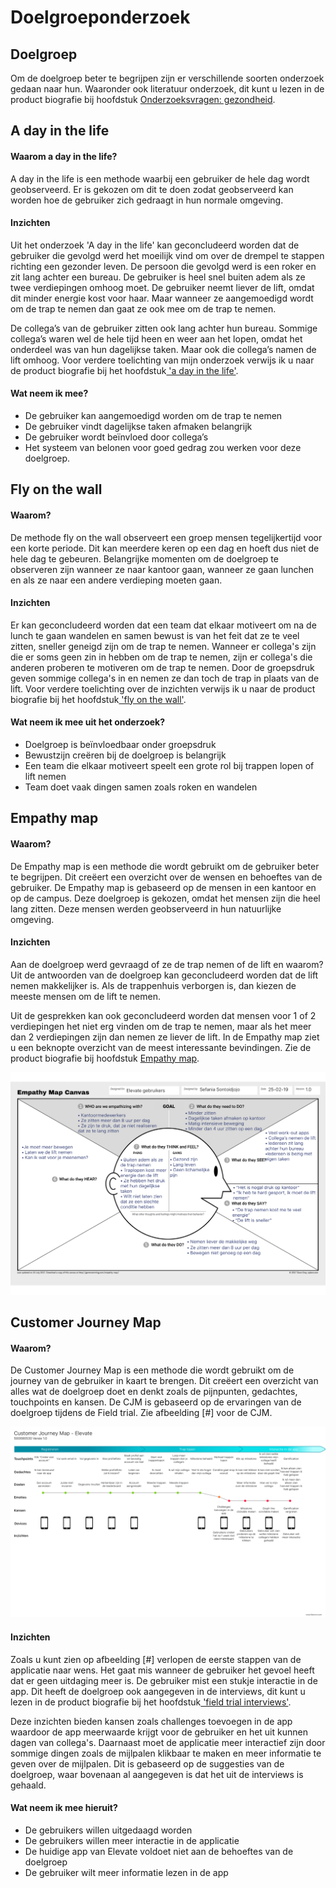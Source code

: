 # Doelgroeponderzoek

## Doelgroep

Om de doelgroep beter te begrijpen zijn er verschillende soorten onderzoek gedaan naar hun. Waaronder ook literatuur onderzoek, dit kunt u lezen in de product biografie bij hoofdstuk [Onderzoeksvragen: gezondheid](https://s-sontoidjojo.gitbook.io/productbiografie/understand-and-empathize/literatuur-onderzoek/gezondheid-onderzoek/onderzoeksvragen-gezondheid).

## A day in the life

#### Waarom a day in the life?

A day in the life is een methode waarbij een gebruiker de hele dag wordt geobserveerd. Er is gekozen om dit te doen zodat geobserveerd kan worden hoe de gebruiker zich gedraagt in hun normale omgeving.

#### Inzichten

Uit het onderzoek 'A day in the life' kan geconcludeerd worden dat de gebruiker die gevolgd werd het moeilijk vind om over de drempel te stappen richting een gezonder leven. De persoon die gevolgd werd is een roker en zit lang achter een bureau. De gebruiker is heel snel buiten adem als ze twee verdiepingen omhoog moet. De gebruiker neemt liever de lift, omdat dit minder energie kost voor haar. Maar wanneer ze aangemoedigd wordt om de trap te nemen dan gaat ze ook mee om de trap te nemen.

De collega’s van de gebruiker zitten ook lang achter hun bureau. Sommige collega’s waren wel de hele tijd heen en weer aan het lopen, omdat het onderdeel was van hun dagelijkse taken. Maar ook die collega’s namen de lift omhoog. Voor verdere toelichting van mijn onderzoek verwijs ik u naar de product biografie bij het hoofdstuk[ 'a day in the life'](https://s-sontoidjojo.gitbook.io/productbiografie/understand-and-empathize/gedrag-onderzoek/a-day-in-the-life/persoon-1).

#### Wat neem ik mee?

* De gebruiker kan aangemoedigd worden om de trap te nemen
* De gebruiker vindt dagelijkse taken afmaken belangrijk
* De gebruiker wordt beïnvloed door collega’s
* Het systeem van belonen voor goed gedrag zou werken voor deze doelgroep.

## Fly on the wall

#### Waarom?

De methode fly on the wall observeert een groep mensen tegelijkertijd voor een korte periode. Dit kan meerdere keren op een dag en hoeft dus niet de hele dag te gebeuren. Belangrijke momenten om de doelgroep te observeren zijn wanneer ze naar kantoor gaan, wanneer ze gaan lunchen en als ze naar een andere verdieping moeten gaan. 

#### Inzichten

Er kan geconcludeerd worden dat een team dat elkaar motiveert om na de lunch te gaan wandelen en samen bewust is van het feit dat ze te veel zitten, sneller geneigd zijn om de trap te nemen. Wanneer er collega's zijn die er soms geen zin in hebben om de trap te nemen, zijn er collega's die anderen proberen te motiveren om de trap te nemen. Door de groepsdruk geven sommige collega's in en nemen ze dan toch de trap in plaats van de lift. Voor verdere toelichting over de inzichten verwijs ik u naar de product biografie bij het hoofdstuk[ 'fly on the wall'](https://s-sontoidjojo.gitbook.io/productbiografie/understand-and-empathize/gedrag-onderzoek/fly-on-the-wall).

#### Wat neem ik mee uit het onderzoek?

* Doelgroep is beïnvloedbaar onder groepsdruk 
* Bewustzijn creëren bij de doelgroep is belangrijk
* Een team die elkaar motiveert speelt een grote rol bij trappen lopen of lift nemen
* Team doet vaak dingen samen zoals roken en wandelen

## Empathy map

#### Waarom?

De Empathy map is een methode die wordt gebruikt om de gebruiker beter te begrijpen. Dit creëert een overzicht over de wensen en behoeftes van de gebruiker. De Empathy map is gebaseerd op de mensen in een kantoor en op de campus. Deze doelgroep is gekozen, omdat het mensen zijn die heel lang zitten. Deze mensen werden geobserveerd in hun natuurlijke omgeving.

#### Inzichten

Aan de doelgroep werd gevraagd of ze de trap nemen of de lift en waarom? Uit de antwoorden van de doelgroep kan geconcludeerd worden dat de lift nemen makkelijker is. Als de trappenhuis verborgen is, dan kiezen de meeste mensen om de lift te nemen.

Uit de gesprekken kan ook geconcludeerd worden dat mensen voor 1 of 2 verdiepingen het niet erg vinden om de trap te nemen, maar als het meer dan 2 verdiepingen zijn dan nemen ze liever de lift. In de Empathy map ziet u een beknopte overzicht van de meest interessante bevindingen. Zie de product biografie bij hoofdstuk [Empathy map](https://s-sontoidjojo.gitbook.io/productbiografie/understand-and-empathize/gedrag-onderzoek/empathy-map).

![](../.gitbook/assets/empathy-map-1.0.png)

## Customer Journey Map

#### Waarom?

De Customer Journey Map is een methode die wordt gebruikt om de journey van de gebruiker in kaart te brengen. Dit creëert een overzicht van alles wat de doelgroep doet en denkt zoals de pijnpunten, gedachtes, touchpoints en kansen. De CJM is gebaseerd op de ervaringen van de doelgroep tijdens de Field trial. Zie afbeelding \[\#\] voor de CJM.

![](../.gitbook/assets/cjm-elevate-1.0.png)

#### Inzichten

Zoals u kunt zien op afbeelding \[\#\] verlopen de eerste stappen van de applicatie naar wens. Het gaat mis wanneer de gebruiker het gevoel heeft dat er geen uitdaging meer is. De gebruiker mist een stukje interactie in de app. Dit heeft de doelgroep ook aangegeven in de interviews, dit kunt u lezen in de product biografie bij het hoofdstuk[ 'field trial interviews'](https://s-sontoidjojo.gitbook.io/productbiografie/understand-and-empathize/gedrag-onderzoek/field-trial/field-trial-interviews).

Deze inzichten bieden kansen zoals challenges toevoegen in de app waardoor de app meerwaarde krijgt voor de gebruiker en het uit kunnen dagen van collega's. Daarnaast moet de applicatie meer interactief zijn door sommige dingen zoals de mijlpalen klikbaar te maken en meer informatie te geven over de mijlpalen. Dit is gebaseerd op de suggesties van de doelgroep, waar bovenaan al aangegeven is dat het uit de interviews is gehaald.

#### Wat neem ik mee hieruit?

* De gebruikers willen uitgedaagd worden
* De gebruikers willen meer interactie in de applicatie
* De huidige app van Elevate voldoet niet aan de behoeftes van de doelgroep
* De gebruiker wilt meer informatie lezen in de app

